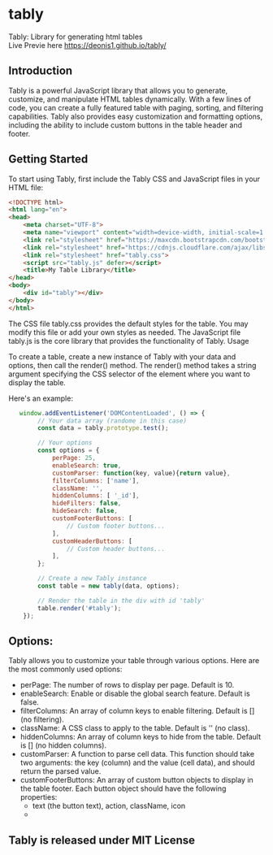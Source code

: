 # tably
Tably: Library for generating html tables  
Live Previe here https://deonis1.github.io/tably/

## Introduction

Tably is a powerful JavaScript library that allows you to generate, customize, and manipulate HTML tables dynamically. With a few lines of code, you can create a fully featured table with paging, sorting, and filtering capabilities. Tably also provides easy customization and formatting options, including the ability to include custom buttons in the table header and footer.

## Getting Started

To start using Tably, first include the Tably CSS and JavaScript files in your HTML file:
```html
<!DOCTYPE html>
<html lang="en">
<head>
    <meta charset="UTF-8">
    <meta name="viewport" content="width=device-width, initial-scale=1.0">
    <link rel="stylesheet" href="https://maxcdn.bootstrapcdn.com/bootstrap/4.5.2/css/bootstrap.min.css">
    <link rel="stylesheet" href="https://cdnjs.cloudflare.com/ajax/libs/font-awesome/6.1.0/css/all.min.css">
    <link rel="stylesheet" href="tably.css">
    <script src="tably.js" defer></script>
    <title>My Table Library</title>
</head>
<body>
    <div id="tably"></div>
</body>
</html>
```
The CSS file tably.css provides the default styles for the table. You may modify this file or add your own styles as needed. The JavaScript file tably.js is the core library that provides the functionality of Tably.
Usage

To create a table, create a new instance of Tably with your data and options, then call the render() method. The render() method takes a string argument specifying the CSS selector of the element where you want to display the table.

Here's an example:
```javascript
   window.addEventListener('DOMContentLoaded', () => {
        // Your data array (randome in this case)
        const data = tably.prototype.test();

        // Your options
        const options = {
            perPage: 25,
            enableSearch: true,
            customParser: function(key, value){return value},
            filterColumns: ['name'],
            className: '',
            hiddenColumns: [ '_id'],
            hideFilters: false,
            hideSearch: false,
            customFooterButtons: [
                // Custom footer buttons...
            ],
            customHeaderButtons: [
                // Custom header buttons...
            ],
        };

        // Create a new Tably instance
        const table = new tably(data, options);

        // Render the table in the div with id 'tably'
        table.render('#tably');
    });

```
## Options:

Tably allows you to customize your table through various options. Here are the most commonly used options:

- perPage: The number of rows to display per page. Default is 10.
- enableSearch: Enable or disable the global search feature. Default is false.
- filterColumns: An array of column keys to enable filtering. Default is [] (no filtering).
- className: A CSS class to apply to the table. Default is '' (no class).
- hiddenColumns: An array of column keys to hide from the table. Default is [] (no hidden columns).
- customParser: A function to parse cell data. This function should take two arguments: the key (column) and the value (cell data), and should return the parsed value.
- customFooterButtons: An array of custom button objects to display in the table footer. Each button object should have the following properties: 
  - text (the button text), action, className, icon
  - 
## Tably is released under MIT License



